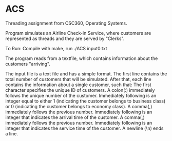 # ACS

Threading assignment from CSC360, Operating Systems.

Program simulates an Airline Check-in Service, where customers are represented as threads and they are served by "Clerks".

To Run: Compile with make, run ./ACS input0.txt

The program reads from a textfile, which contains information about the customers "arriving".

The input file is a text file and has a simple format. The first line contains the total number of customers that will
be simulated. After that, each line contains the information about a single customer, such that:
The first character specifies the unique ID of customers.
A colon(:) immediately follows the unique number of the customer.
Immediately following is an integer equal to either 1 (indicating the customer belongs to business class) or 0 (indicating the customer belongs to economy class).
A comma(,) immediately follows the previous number.
Immediately following is an integer that indicates the arrival time of the customer. A comma(,) immediately follows the previous number.
Immediately following is an integer that indicates the service time of the customer. A newline (\n) ends a line.
